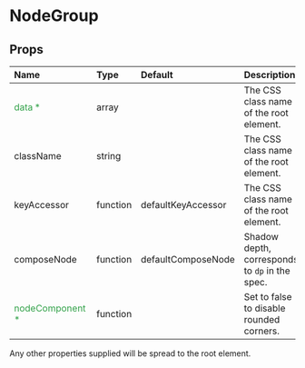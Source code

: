 NodeGroup
===========



Props
-----

| Name | Type | Default | Description |
|:-----|:-----|:--------|:------------|
| <span style="color: #31a148">data *</span> | array |  | The CSS class name of the root element. |
| className | string |  | The CSS class name of the root element. |
| keyAccessor | function | defaultKeyAccessor | The CSS class name of the root element. |
| composeNode | function | defaultComposeNode | Shadow depth, corresponds to `dp` in the spec. |
| <span style="color: #31a148">nodeComponent *</span> | function |  | Set to false to disable rounded corners. |

Any other properties supplied will be spread to the root element.
